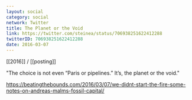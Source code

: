 ```yaml
---
layout: social
category: social
network: Twitter
title: The Planet or the Void
link: https://twitter.com/steinea/status/706938251622412288
twitterID: 706938251622412288
date: 2016-03-07
---
```


[[2016]] / [[posting]]

"The choice is not even “Paris or pipelines.” It’s, the planet or the void."

<https://beatingthebounds.com/2016/03/07/we-didnt-start-the-fire-some-notes-on-andreas-malms-fossil-capital/>
